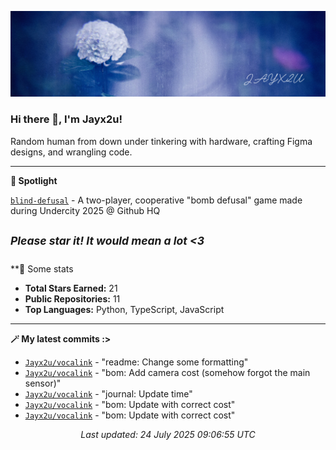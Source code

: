[![Github Banner](https://github.com/Jayx2u/jayx2u/blob/main/jayx2u-github-banner.png?raw=true)](https://jayx2u.carrd.co)

### Hi there 👋, I'm Jayx2u!

Random human from down under tinkering with hardware, crafting Figma designs, and wrangling code.

---

**💫 Spotlight**

[`blind-defusal`](https://github.com/Jayx2u/blind-defusal) - A two-player, cooperative "bomb defusal" game made during Undercity 2025 @ Github HQ

<sup>*Please star it! It would mean a lot <3*</sup>
---

**📡 Some stats
- **Total Stars Earned:** 21
- **Public Repositories:** 11
- **Top Languages:** Python, TypeScript, JavaScript

---

**🪄 My latest commits :>**
- [`Jayx2u/vocalink`](https://github.com/Jayx2u/vocalink) - "readme: Change some formatting"
- [`Jayx2u/vocalink`](https://github.com/Jayx2u/vocalink) - "bom: Add camera cost (somehow forgot the main sensor)"
- [`Jayx2u/vocalink`](https://github.com/Jayx2u/vocalink) - "journal: Update time"
- [`Jayx2u/vocalink`](https://github.com/Jayx2u/vocalink) - "bom: Update with correct cost"
- [`Jayx2u/vocalink`](https://github.com/Jayx2u/vocalink) - "bom: Update with correct cost"

<p align="center">
  <em>Last updated: 24 July 2025 09:06:55 UTC</em>
</p>